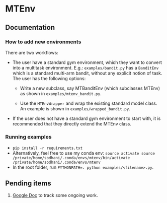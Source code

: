 # MTEnv

## Documentation

### How to add new environments

There are two workflows:

* The user have a standard gym environment, which they want to convert into a multitask environment. E.g.: `examples/bandit.py` has a `BanditEnv` which is a standard multi-arm bandit, without any explicit notion of task. The user has the following options:

    * Write a new subclass, say MTBanditEnv (which subclasses MTEnv) as shown in `examples/mtenv_bandit.py`.

    * Use the `MTEnvWrapper` and wrap the existing standard model class. An example is shown in `examples/wrapped_bandit.py`. 

* If the user does not have a standard gym environment to start with, it is recommended that they directly extend the MTEnv class.

### Running examples

* `pip install -r requirements.txt`
* Alternatively, feel free to use my conda env: `source activate source /private/home/sodhani/.conda/envs/mtenv/bin/activate /private/home/sodhani/.conda/envs/mtenv` 
* In the root folder, run `PYTHONPATH=. python examples/<filename>.py`.

## Pending items

1. [Google Doc](https://docs.google.com/document/d/1H98fJ-gI53kF1x99pt-7Gy_HPAE6q9DeLPeT3kBIThQ/edit) to track some ongoing work.